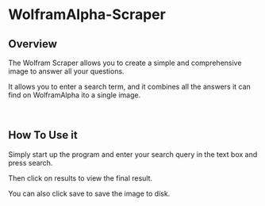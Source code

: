 # WolframAlpha-Scraper

## Overview

The Wolfram Scraper allows you to create a simple and comprehensive image to answer all your questions.

It allows you to enter a search term, and it combines all the answers it can find on WolframAlpha ito a single image.

<br />

## How To Use it

Simply start up the program and enter your search query in the text box and press search.

Then click on results to view the final result.

You can also click save to save the image to disk.
